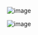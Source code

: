 ![image](https://github.com/user-attachments/assets/9607e306-b91e-419c-a851-2d1e452420e3)

![image](https://github.com/user-attachments/assets/57c81687-fbd2-4ea9-baf3-8ba0e26c0f5f)
